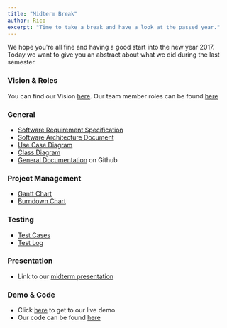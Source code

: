 ```yaml
---
title: "Midterm Break"
author: Rico
excerpt: "Time to take a break and have a look at the passed year."
---
```


We hope you're all fine and having a good start into the new year 2017.
Today we want to give you an abstract about what we did during the last semester.

### Vision & Roles

You can find our Vision [here][vision]. Our team member roles can be found [here][roles]

### General

+ [Software Requirement Specification][SRS]
+ [Software Architecture Document][SAD]
+ [Use Case Diagram][UseCases]
+ [Class Diagram][classDiagram]
+ [General Documentation][GitHubDocumentation]  on Github

### Project Management

+ [Gantt Chart][gantt]
+ [Burndown Chart][burndown]

### Testing

+ [Test Cases][featurefiles]
+ [Test Log][travis]

### Presentation

+ Link to our [midterm presentation][midtermPresentation]

### Demo & Code

+ Click [here][liveDemo] to get to our live demo
+ Our code can be found [here][GitHubCode]

<!-- link definitions -->

[SRS]: https://github.com/PalatinCoder/SquadIT.WebApp/blob/master/Documentation/SRS.md
[SAD]: https://github.com/PalatinCoder/SquadIT.WebApp/blob/master/Documentation/SAD.md
[UseCases]: https://github.com/PalatinCoder/SquadIT.WebApp/blob/master/Documentation/overall_ucd.png
[GitHubDocumentation]: https://github.com/PalatinCoder/SquadIT.WebApp/tree/master/Documentation
[GitHubCode]: https://github.com/PalatinCoder/SquadIT.WebApp
[gantt]: http://squadit.jan-sl.de/images/gantt_chart_new.png
[featurefiles]: https://github.com/PalatinCoder/SquadIT.WebApp/tree/master/Tests/Behavior/Features
[travis]: https://travis-ci.org/PalatinCoder/SquadIT.WebApp
[liveDemo]: https://squadit-service.jan-sl.de
[zenhubBoard]: https://github.com/PalatinCoder/SquadIT.WebApp#boards
[burndown]: https://github.com/PalatinCoder/SquadIT.WebApp/blob/master/Documentation/SAD.md#reports?report=burndown
[classDiagram]: https://github.com/PalatinCoder/SquadIT.WebApp/blob/master/Documentation/Classdiagram.png
[website]: http://squadit.jan-sl.de/
[blog]: http://squadit.jan-sl.de/blog/
[vision]: http://squadit.jan-sl.de/blog/vision/
[roles]: http://squadit.jan-sl.de/blog/technology-and-team-roles/
[midtermPresentation]: https://github.com/PalatinCoder/SquadIT.WebApp/blob/master/Documentation/SquadIT.pptx
